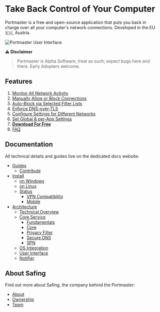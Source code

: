 # Take Back Control of Your Computer

Portmaster is a free and open-source application that puts you back in charge over all your computer's network connections.
Developed in the EU 🇪🇺, Austria.

![Portmaster User Interface](https://assets.safing.io/portmaster/full-interface.png)

**⚠️ Disclaimer**

> Portmaster is Alpha Software, treat as such; expect bugs here and there. Early Adopters welcome.

## Features
1. [Monitor All Network Activity](https://safing.io/portmaster#network-all-network-activity)
2. [Manually Allow or Block Connections](https://safing.io/portmaster#manually-allow-or-block-connections)
3. [Auto-Block via Selected Filter Lists](https://safing.io/portmaster#auto-block-via-selected-filter-lists)
4. [Enforce DNS-over-TLS](https://safing.io/portmaster#enforce-dns-over-tls)
5. [Configure Settings for Different Networks](https://safing.io/portmaster#configure-settings-for-different-networks)
6. [Set Global & per‑App Settings](https://safing.io/portmaster#set-global-and-app-settings)
7. [**Download For Free**](https://safing.io/portmaster#downloads)
8. [FAQ](https://safing.io/portmaster#faq)

## Documentation

All technical details and guides live on the dedicated docs website:

- [Guides](https://docs.safing.io/portmaster/guides/contribute)
  - [Contribute](https://docs.safing.io/portmaster/guides/contribute)
- [Install](https://docs.safing.io/portmaster/install/windows)
  - [on Windows](https://docs.safing.io/portmaster/install/windows)
  - [on Linux](https://docs.safing.io/portmaster/install/linux)
  - [Status](https://docs.safing.io/portmaster/install/status/vpn-compatibility)
    - [VPN Compatibility](https://docs.safing.io/portmaster/install/status/vpn-compatibility)
    - [Mobile](https://docs.safing.io/portmaster/install/status/mobile)
- [Architecture](https://docs.safing.io/portmaster/architecture/overview)
  - [Technical Overview](https://docs.safing.io/portmaster/architecture/overview)
  - [Core Service](https://docs.safing.io/portmaster/architecture/core-service)
    - [Fundamentals](https://docs.safing.io/portmaster/architecture/core-service/fundamentals)
    - [Core](https://docs.safing.io/portmaster/architecture/core-service/core)
    - [Privacy Filter](https://docs.safing.io/portmaster/architecture/core-service/privacy-filter)
    - [Secure DNS](https://docs.safing.io/portmaster/architecture/core-service/secure-dns)
    - [SPN](https://docs.safing.io/portmaster/architecture/core-service/spn)
  - [OS Integration](https://docs.safing.io/portmaster/architecture/os-integration)
  - [User Interface](https://docs.safing.io/portmaster/architecture/user-interface)
  - [Notifier](https://docs.safing.io/portmaster/architecture/notifier)

## About Safing

Find out more about Safing, the company behind the Portmaster:

- [About](https://safing.io/about/)
- [Ownership](https://safing.io/ownership/)
- [Team](https://safing.io/team/)
